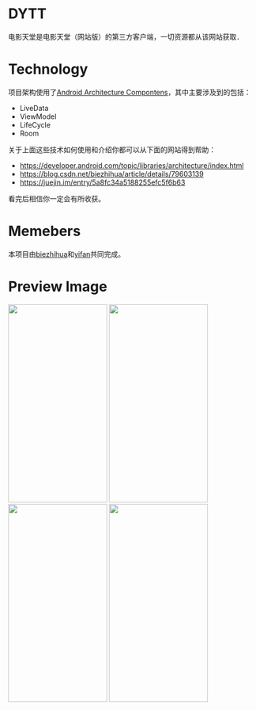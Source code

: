 # DYTT

电影天堂是电影天堂（网站版）的第三方客户端，一切资源都从该网站获取．

# Technology

项目架构使用了[Android Architecture Compontens](https://developer.android.com/topic/libraries/architecture/index.html)，其中主要涉及到的包括：
- LiveData
- ViewModel
- LifeCycle
- Room

关于上面这些技术如何使用和介绍你都可以从下面的网站得到帮助：
- https://developer.android.com/topic/libraries/architecture/index.html
- https://blog.csdn.net/biezhihua/article/details/79603139
- https://juejin.im/entry/5a8fc34a5188255efc5f6b63

看完后相信你一定会有所收获。

# Memebers

本项目由[biezhihua](https://github.com/biezhihua)和[yifan](https://github.com/zhuyifan2013)共同完成。


# Preview Image

<img src="https://github.com/BullfrogTeam/DYTT/blob/master/resource/device-2018-03-30-163746.png" width="200" height="400">

<img src="https://github.com/BullfrogTeam/DYTT/blob/master/resource/device-2018-03-30-163758.png" width="200" height="400">

<img src="https://github.com/BullfrogTeam/DYTT/blob/master/resource/device-2018-03-30-163812.png" width="200" height="400">

<img src="https://github.com/BullfrogTeam/DYTT/blob/master/resource/device-2018-03-30-163839.png" width="200" height="400">
